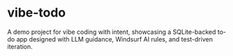 # vibe-todo

A demo project for vibe coding with intent, showcasing a SQLite-backed to-do app designed with LLM guidance, Windsurf AI rules, and test-driven iteration.

